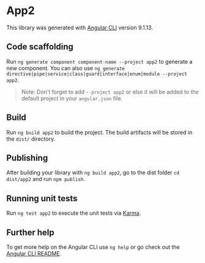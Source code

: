 # App2

This library was generated with [Angular CLI](https://github.com/angular/angular-cli) version 9.1.13.

## Code scaffolding

Run `ng generate component component-name --project app2` to generate a new component. You can also use `ng generate directive|pipe|service|class|guard|interface|enum|module --project app2`.
> Note: Don't forget to add `--project app2` or else it will be added to the default project in your `angular.json` file. 

## Build

Run `ng build app2` to build the project. The build artifacts will be stored in the `dist/` directory.

## Publishing

After building your library with `ng build app2`, go to the dist folder `cd dist/app2` and run `npm publish`.

## Running unit tests

Run `ng test app2` to execute the unit tests via [Karma](https://karma-runner.github.io).

## Further help

To get more help on the Angular CLI use `ng help` or go check out the [Angular CLI README](https://github.com/angular/angular-cli/blob/master/README.md).
